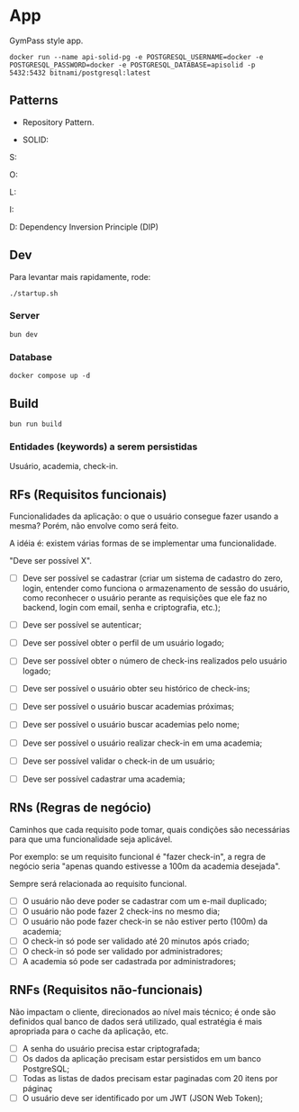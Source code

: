 # App

GymPass style app.

`docker run --name api-solid-pg -e POSTGRESQL_USERNAME=docker -e POSTGRESQL_PASSWORD=docker -e POSTGRESQL_DATABASE=apisolid -p 5432:5432 bitnami/postgresql:latest`

## Patterns

- Repository Pattern.

- SOLID:

S:

O:

L:

I:

D: Dependency Inversion Principle (DIP)

## Dev

Para levantar mais rapidamente, rode:

`./startup.sh`

### Server

`bun dev`

### Database

`docker compose up -d`

## Build

`bun run build`

### Entidades (keywords) a serem persistidas

Usuário, academia, check-in.

## RFs (Requisitos funcionais)

Funcionalidades da aplicação: o que o usuário consegue fazer usando a mesma? Porém, não envolve como será feito.

A idéia é: existem várias formas de se implementar uma funcionalidade.

"Deve ser possível X".

- [ ] Deve ser possível se cadastrar (criar um sistema de cadastro do zero, login, entender como funciona o armazenamento de sessão do usuário, como reconhecer o usuário perante as requisições que ele faz no backend, login com email, senha e criptografia, etc.);

- [ ] Deve ser possível se autenticar;
- [ ] Deve ser possível obter o perfil de um usuário logado;
- [ ] Deve ser possível obter o número de check-ins realizados pelo usuário logado;
- [ ] Deve ser possível o usuário obter seu histórico de check-ins;
- [ ] Deve ser possível o usuário buscar academias próximas;
- [ ] Deve ser possível o usuário buscar academias pelo nome;
- [ ] Deve ser possível o usuário realizar check-in em uma academia;
- [ ] Deve ser possível validar o check-in de um usuário;
- [ ] Deve ser possível cadastrar uma academia;

## RNs (Regras de negócio)

Caminhos que cada requisito pode tomar, quais condições são necessárias para que uma funcionalidade seja aplicável.

Por exemplo: se um requisito funcional é "fazer check-in", a regra de negócio seria "apenas quando estivesse a 100m da academia desejada".

Sempre será relacionada ao requisito funcional.

- [ ] O usuário não deve poder se cadastrar com um e-mail duplicado;
- [ ] O usuário não pode fazer 2 check-ins no mesmo dia;
- [ ] O usuário não pode fazer check-in se não estiver perto (100m) da academia;
- [ ] O check-in só pode ser validado até 20 minutos após criado;
- [ ] O check-in só pode ser validado por administradores;
- [ ] A academia só pode ser cadastrada por administradores;

## RNFs (Requisitos não-funcionais)

Não impactam o cliente, direcionados ao nível mais técnico; é onde são definidos qual banco de dados será utilizado, qual estratégia é mais apropriada para o cache da aplicação, etc.

- [ ] A senha do usuário precisa estar criptografada;
- [ ] Os dados da aplicação precisam estar persistidos em um banco PostgreSQL;
- [ ] Todas as listas de dados precisam estar paginadas com 20 itens por páginaç
- [ ] O usuário deve ser identificado por um JWT (JSON Web Token);